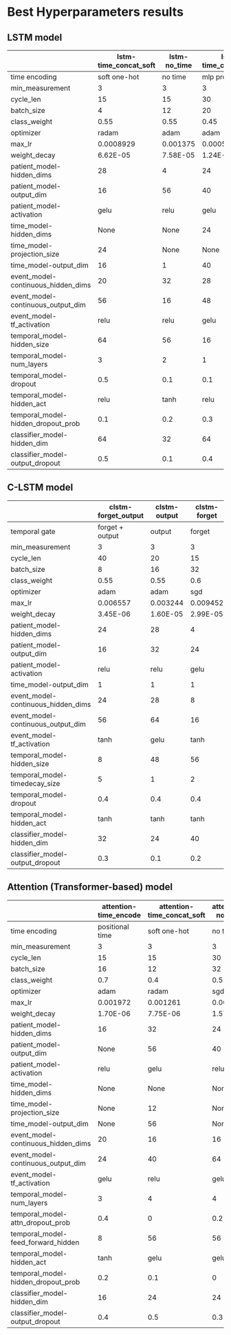 
# Best Hyperparameters results

## LSTM model 

 |  |lstm-time_concat_soft |lstm-no_time |lstm-time_concat_mlp |lstm-time_mask |
 |--- | --- | --- | --- | --- | 
 | time encoding | soft one-hot | no time | mlp projection | time mask | 
 | min_measurement | 3 | 3 | 3 | 3 | 
 | cycle_len | 15 | 15 | 30 | 20 | 
 | batch_size | 4 | 12 | 20 | 32 | 
 | class_weight | 0.55 | 0.55 | 0.45 | 0.4 | 
 | optimizer | radam | adam | adam | adam | 
 | max_lr | 0.0008929 | 0.001375 | 0.000599 | 0.0007358 | 
 | weight_decay | 6.62E-05 | 7.58E-05 | 1.24E-06 | 7.30E-05 | 
 | patient_model-hidden_dims | 28 | 4 | 24 | 24 | 
 | patient_model-output_dim | 16 | 56 | 40 | 56 | 
 | patient_model-activation | gelu | relu | gelu | tanh | 
 | time_model-hidden_dims | None | None | 24 | None | 
 | time_model-projection_size | 24 | None | None | 28 | 
 | time_model-output_dim | 16 | 1 | 40 | None | 
 | event_model-continuous_hidden_dims | 20 | 32 | 28 | 8 | 
 | event_model-continuous_output_dim | 56 | 16 | 48 | 56 | 
 | event_model-tf_activation | relu | relu | gelu | gelu | 
 | temporal_model-hidden_size | 64 | 56 | 16 | 64 | 
 | temporal_model-num_layers | 3 | 2 | 1 | 1 | 
 | temporal_model-dropout | 0.5 | 0.1 | 0.1 | 0.5 | 
 | temporal_model-hidden_act | relu | tanh | relu | gelu | 
 | temporal_model-hidden_dropout_prob | 0.1 | 0.2 | 0.3 | 0.3 | 
 | classifier_model-hidden_dim | 64 | 32 | 64 | 24 | 
 | classifier_model-output_dropout | 0.5 | 0.1 | 0.4 | 0.3 | 


## C-LSTM model 

 |  |clstm-forget_output |clstm-output |clstm-forget |
 |--- | --- | --- | --- | 
 | temporal gate | forget + output | output | forget | 
 | min_measurement | 3 | 3 | 3 | 
 | cycle_len | 40 | 20 | 15 | 
 | batch_size | 8 | 16 | 32 | 
 | class_weight | 0.55 | 0.55 | 0.6 | 
 | optimizer | adam | adam | sgd | 
 | max_lr | 0.006557 | 0.003244 | 0.009452 | 
 | weight_decay | 3.45E-06 | 1.60E-05 | 2.99E-05 | 
 | patient_model-hidden_dims | 24 | 28 | 4 | 
 | patient_model-output_dim | 16 | 32 | 24 | 
 | patient_model-activation | relu | relu | gelu | 
 | time_model-output_dim | 1 | 1 | 1 | 
 | event_model-continuous_hidden_dims | 24 | 28 | 8 | 
 | event_model-continuous_output_dim | 56 | 64 | 16 | 
 | event_model-tf_activation | tanh | gelu | tanh | 
 | temporal_model-hidden_size | 8 | 48 | 56 | 
 | temporal_model-timedecay_size | 5 | 1 | 2 | 
 | temporal_model-dropout | 0.4 | 0.4 | 0.4 | 
 | temporal_model-hidden_act | tanh | tanh | tanh | 
 | classifier_model-hidden_dim | 32 | 24 | 40 | 
 | classifier_model-output_dropout | 0.3 | 0.1 | 0.2 | 



## Attention (Transformer-based) model 

 |  |attention-time_encode |attention-time_concat_soft |attention-no_time |attention-time_concat_mlp |attention-time_mask |
 |--- | --- | --- | --- | --- | --- | 
 | time encoding | positional time | soft one-hot | no time | mlp projection | time mask | 
 | min_measurement | 3 | 3 | 3 | 3 | 3 | 
 | cycle_len | 15 | 15 | 30 | 35 | 5 | 
 | batch_size | 16 | 12 | 32 | 4 | 4 | 
 | class_weight | 0.7 | 0.4 | 0.5 | 0.35 | 0.65 | 
 | optimizer | adam | radam | sgd | adam | radam | 
 | max_lr | 0.001972 | 0.001261 | 0.000539 | 0.0001125 | 0.0008968 | 
 | weight_decay | 1.70E-06 | 7.75E-06 | 1.57E-06 | 3.23E-05 | 1.53E-06 | 
 | patient_model-hidden_dims | 16 | 32 | 24 | 16 | 12 | 
 | patient_model-output_dim | None | 56 | 40 | 32 | 32 | 
 | patient_model-activation | relu | gelu | relu | relu | tanh | 
 | time_model-hidden_dims | None | None | None | 16 | None | 
 | time_model-projection_size | None | 12 | None | None | 4 | 
 | time_model-output_dim | None | 56 | None | 32 | None | 
 | event_model-continuous_hidden_dims | 20 | 16 | 16 | 12 | 20 | 
 | event_model-continuous_output_dim | 24 | 40 | 64 | 24 | 64 | 
 | event_model-tf_activation | gelu | relu | gelu | tanh | tanh | 
 | temporal_model-num_layers | 3 | 4 | 4 | 5 | 1 | 
 | temporal_model-attn_dropout_prob | 0.4 | 0 | 0.2 | 0.2 | 0.2 | 
 | temporal_model-feed_forward_hidden | 8 | 56 | 56 | 40 | 16 | 
 | temporal_model-hidden_act | tanh | gelu | gelu | relu | relu | 
 | temporal_model-hidden_dropout_prob | 0.2 | 0.1 | 0 | 0.3 | 0.1 | 
 | classifier_model-hidden_dim | 16 | 24 | 24 | 16 | 24 | 
 | classifier_model-output_dropout | 0.4 | 0.5 | 0.3 | 0.1 | 0.3 | 

